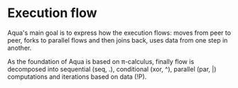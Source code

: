 # Execution flow

Aqua's main goal is to express how the execution flows: moves from peer to peer, forks to parallel flows and then joins back, uses data from one step in another.

As the foundation of Aqua is based on π-calculus, finally flow is decomposed into sequential \(seq, .\), conditional \(xor, ^\), parallel \(par, \|\) computations and iterations based on data \(!P\).

